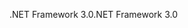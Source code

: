 <span data-ttu-id="49362-101">.NET Framework 3.0</span><span class="sxs-lookup"><span data-stu-id="49362-101">.NET Framework 3.0</span></span>